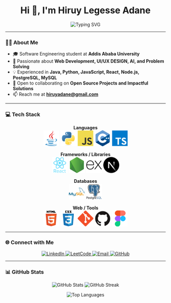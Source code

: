 <h1 align="center">Hi 👋, I'm Hiruy Legesse Adane</h1>
<p align="center">
  <img src="https://readme-typing-svg.demolab.com?font=Fira+Code&size=24&pause=1000&color=3B82F6&center=true&vCenter=true&width=700&lines=Software+Engineering+Student;UI/UX+DESIGNER;Frontend+Developer;AI+Enthusiast" alt="Typing SVG" />
</p>

---

### 👨‍💻 About Me
- 🎓 Software Engineering student at **Addis Ababa University**  
- 👀 Passionate about **Web Development, UI/UX DESIGN, AI, and Problem Solving**  
- 💡 Experienced in **Java, Python, JavaScript, React, Node.js, PostgreSQL, MySQL**  
- 💞️ Open to collaborating on **Open Source Projects and Impactful Solutions**  
- 📫 Reach me at **[hiruyadane@gmail.com](mailto:hiruylegesse93@gmail.com)**  

---

### 💻 Tech Stack

<p align="center">
  <!-- Programming Languages -->
  <b>Languages</b><br>
  <img src="https://raw.githubusercontent.com/devicons/devicon/master/icons/java/java-original.svg" alt="Java" width="50" height="50"/>
  <img src="https://raw.githubusercontent.com/devicons/devicon/master/icons/python/python-original.svg" alt="Python" width="50" height="50"/>
  <img src="https://raw.githubusercontent.com/devicons/devicon/master/icons/javascript/javascript-original.svg" alt="JavaScript" width="50" height="50"/>
  <img src="https://raw.githubusercontent.com/devicons/devicon/master/icons/cplusplus/cplusplus-original.svg" alt="C++" width="50" height="50"/>
  <img src="https://raw.githubusercontent.com/devicons/devicon/master/icons/typescript/typescript-original.svg" alt="TypeScript" width="50" height="50"/>
</p>

<p align="center">
  <!-- Frameworks & Libraries -->
  <b>Frameworks / Libraries</b><br>
  <img src="https://raw.githubusercontent.com/devicons/devicon/master/icons/react/react-original-wordmark.svg" alt="React" width="50" height="50"/>
  <img src="https://raw.githubusercontent.com/devicons/devicon/master/icons/nodejs/nodejs-original.svg" alt="Node.js" width="50" height="50"/>
  <img src="https://raw.githubusercontent.com/devicons/devicon/master/icons/express/express-original.svg" alt="Express" width="50" height="50"/>
  <img src="https://raw.githubusercontent.com/devicons/devicon/master/icons/nextjs/nextjs-original.svg" alt="Nextjs" width="50" height="50"/>
</p>

<p align="center">
  <!-- Databases -->
  <b>Databases</b><br>
  <img src="https://raw.githubusercontent.com/devicons/devicon/master/icons/mysql/mysql-original-wordmark.svg" alt="MySQL" width="50" height="50"/>
  <img src="https://raw.githubusercontent.com/devicons/devicon/master/icons/postgresql/postgresql-original-wordmark.svg" alt="PostgreSQL" width="50" height="50"/>
</p>

<p align="center">
  <!-- Web & Tools -->
  <b>Web / Tools</b><br>
  <img src="https://raw.githubusercontent.com/devicons/devicon/master/icons/html5/html5-original-wordmark.svg" alt="HTML5" width="50" height="50"/>
  <img src="https://raw.githubusercontent.com/devicons/devicon/master/icons/css3/css3-original-wordmark.svg" alt="CSS3" width="50" height="50"/>
  <img src="https://raw.githubusercontent.com/devicons/devicon/master/icons/git/git-original.svg" alt="Git" width="50" height="50"/>
  <img src="https://raw.githubusercontent.com/devicons/devicon/master/icons/github/github-original.svg" alt="GitHub" width="50" height="50"/>
  <img src="https://raw.githubusercontent.com/devicons/devicon/master/icons/figma/figma-original.svg" alt="Figma" width="50" height="50"/>
</p>

---

### 🌐 Connect with Me
<p align="center">
  <a href="https://www.linkedin.com/in/hiruy-legesse" target="_blank">
    <img src="https://img.shields.io/badge/LinkedIn-0077B5?style=for-the-badge&logo=linkedin&logoColor=white" alt="LinkedIn"/>
  </a>
  <a href="https://leetcode.com/hiruy1997" target="_blank">
    <img src="https://img.shields.io/badge/LeetCode-FFA116?style=for-the-badge&logo=leetcode&logoColor=white" alt="LeetCode"/>
  </a>
  <a href="mailto:hiruyadane@gmail.com">
    <img src="https://img.shields.io/badge/Email-D14836?style=for-the-badge&logo=gmail&logoColor=white" alt="Email"/>
  </a>
  <a href="https://github.com/hiruy72" target="_blank">
    <img src="https://img.shields.io/badge/GitHub-181717?style=for-the-badge&logo=github&logoColor=white" alt="GitHub"/>
  </a>
</p>

---

### 📊 GitHub Stats
<p align="center">
  <img src="https://github-readme-stats.vercel.app/api?username=hiruy72&show_icons=true&theme=blueberry&count_private=true" alt="GitHub Stats"/>
  <img src="https://github-readme-streak-stats.herokuapp.com/?user=hiruy72&theme=blueberry" alt="GitHub Streak"/>
</p>

<p align="center">
  <img src="https://github-readme-stats.vercel.app/api/top-langs/?username=hiruy72&layout=compact&theme=blueberry&cache_seconds=7200" alt="Top Languages"/>
</p>





